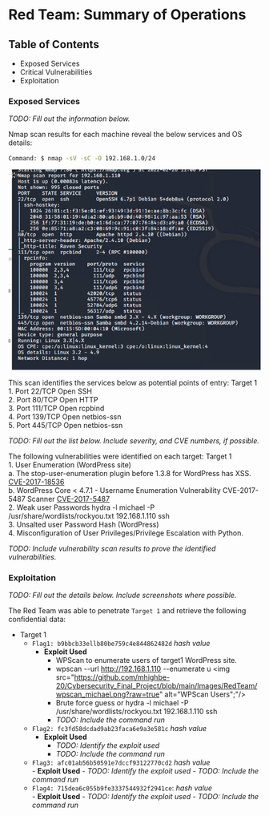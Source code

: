 # Red Team: Summary of Operations

## Table of Contents
- Exposed Services
- Critical Vulnerabilities
- Exploitation

### Exposed Services
_TODO: Fill out the information below._

Nmap scan results for each machine reveal the below services and OS details:

```bash
Command: $ nmap -sV -sC -O 192.168.1.0/24
  ```
 <img src="https://github.com/mhighbe-20/Cybersecurity_Final_Project/blob/main/Images/RedTeam/Target-1_nmap.png" alt="Target1_IP" style="height: 400px; width:600px;"/>


This scan identifies the services below as potential points of entry:
   Target 1  
     1. Port 22/TCP Open SSH       
     2. Port 80/TCP Open HTTP       
     3. Port 111/TCP Open rcpbind       
     4. Port 139/TCP Open netbios-ssn     
     5. Port 445/TCP Open netbios-ssn  

_TODO: Fill out the list below. Include severity, and CVE numbers, if possible._

The following vulnerabilities were identified on each target:
   Target 1  
    1. User Enumeration (WordPress site)  
          a. The stop-user-enumeration plugin before 1.3.8 for WordPress has XSS. [CVE-2017-18536](https://cve.mitre.org/cgi-bin/cvename.cgi?name=CVE-2017-18536/ "CVE-2017-18536")  
          b. WordPress Core < 4.7.1 - Username Enumeration Vulnerability CVE-2017-5487 Scanner [CVE-2017-5487](https://cve.mitre.org/cgi-bin/cvename.cgi?name=CVE-2017-5487/ "CVE-2017-5487")  
    2. Weak user Passwords  hydra -l michael -P /usr/share/wordlists/rockyou.txt 192.168.1.110 ssh      
    3. Unsalted user Password Hash (WordPress)  
    4. Misconfiguration of User Privileges/Privilege Escalation with Python.    

_TODO: Include vulnerability scan results to prove the identified vulnerabilities._

### Exploitation
_TODO: Fill out the details below. Include screenshots where possible._

The Red Team was able to penetrate `Target 1` and retrieve the following confidential data:
- Target 1
  - `Flag1: b9bbcb33ellb80be759c4e844862482d` _hash value_
    - **Exploit Used**
      - WPScan to enumerate users of target1 WordPress site.
      - wpscan --url http://192.168.1.110 --enumerate u
       <img src="https://github.com/mhighbe-20/Cybersecurity_Final_Project/blob/main/Images/RedTeam/wpscan_michael.png?raw=true" alt="WPScan Users";"/>  
      - Brute force guess or hydra -l michael -P /usr/share/wordlists/rockyou.txt 192.168.1.110 ssh  
      - _TODO: Include the command run_
  - `Flag2: fc3fd58dcdad9ab23faca6e9a3e581c` _hash value_  
    - **Exploit Used**
      - _TODO: Identify the exploit used_
      - _TODO: Include the command run_
  - `Flag3: afc01ab56b50591e7dccf93122770cd2` _hash value_  
        - **Exploit Used**
          - _TODO: Identify the exploit used_
          - _TODO: Include the command run_      
  - `Flag4: 715dea6c055b9fe3337544932f2941ce`: _hash value_  
            - **Exploit Used**
              - _TODO: Identify the exploit used_
              - _TODO: Include the command run_  
